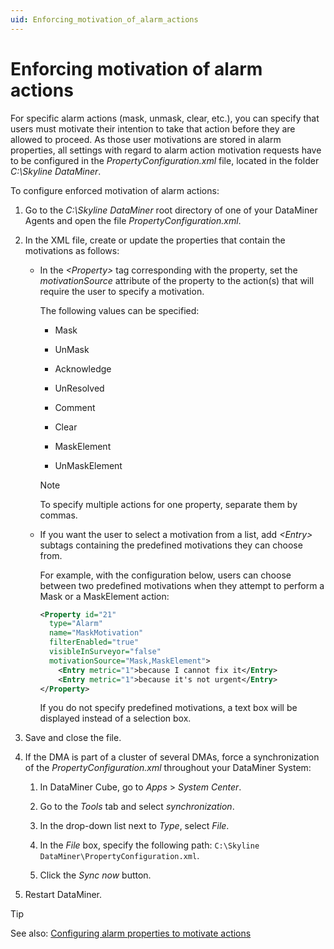 ```yaml
---
uid: Enforcing_motivation_of_alarm_actions
---
```


# Enforcing motivation of alarm actions

For specific alarm actions (mask, unmask, clear, etc.), you can specify that users must motivate their intention to take that action before they are allowed to proceed. As those user motivations are stored in alarm properties, all settings with regard to alarm action motivation requests have to be configured in the *PropertyConfiguration.xml* file, located in the folder *C:\\Skyline DataMiner*.

To configure enforced motivation of alarm actions:

1. Go to the *C:\\Skyline DataMiner* root directory of one of your DataMiner Agents and open the file *PropertyConfiguration.xml*.

1. In the XML file, create or update the properties that contain the motivations as follows:

   - In the *\<Property>* tag corresponding with the property, set the *motivationSource* attribute of the property to the action(s) that will require the user to specify a motivation.

     The following values can be specified:

     - Mask

     - UnMask

     - Acknowledge

     - UnResolved

     - Comment

     - Clear

     - MaskElement

     - UnMaskElement

     > [!NOTE]
     > To specify multiple actions for one property, separate them by commas.

   - If you want the user to select a motivation from a list, add *\<Entry>* subtags containing the predefined motivations they can choose from.

     For example, with the configuration below, users can choose between two predefined motivations when they attempt to perform a Mask or a MaskElement action:

     ```xml
     <Property id="21"
       type="Alarm"
       name="MaskMotivation"
       filterEnabled="true"
       visibleInSurveyor="false"
       motivationSource="Mask,MaskElement">
         <Entry metric="1">because I cannot fix it</Entry>
         <Entry metric="1">because it's not urgent</Entry>
     </Property>
     ```

     If you do not specify predefined motivations, a text box will be displayed instead of a selection box.

1. Save and close the file.

1. If the DMA is part of a cluster of several DMAs, force a synchronization of the *PropertyConfiguration.xml* throughout your DataMiner System:

   1. In DataMiner Cube, go to *Apps* > *System Center*.

   1. Go to the *Tools* tab and select *synchronization*.

   1. In the drop-down list next to *Type*, select *File*.

   1. In the *File* box, specify the following path: `C:\Skyline DataMiner\PropertyConfiguration.xml`.

   1. Click the *Sync now* button.

1. Restart DataMiner.

> [!TIP]
> See also:
> [Configuring alarm properties to motivate actions](xref:PropertyConfiguration_xml#configuring-alarm-properties-to-motivate-actions)
